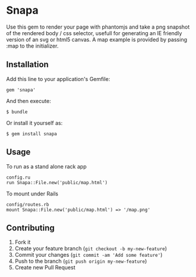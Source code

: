 # Snapa

Use this gem to render your page with phantomjs and take a png snapshot
of the rendered body / css selector, usefull for generating an IE friendly
version of an svg or html5 canvas. A map example is provided by passing :map
to the initializer.

## Installation

Add this line to your application's Gemfile:

    gem 'snapa'

And then execute:

    $ bundle

Or install it yourself as:

    $ gem install snapa

## Usage

To run as a stand alone rack app 

    config.ru
    run Snapa::File.new('public/map.html')

To mount under Rails

    config/routes.rb
    mount Snapa::File.new('public/map.html') => '/map.png'

## Contributing

1. Fork it
2. Create your feature branch (`git checkout -b my-new-feature`)
3. Commit your changes (`git commit -am 'Add some feature'`)
4. Push to the branch (`git push origin my-new-feature`)
5. Create new Pull Request
